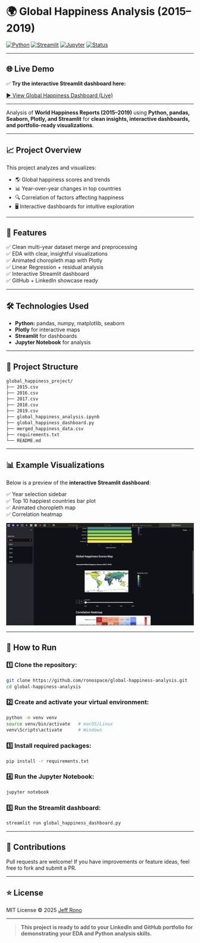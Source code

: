 # 🌍 Global Happiness Analysis (2015–2019)

[![Python](https://img.shields.io/badge/Python-3.10%2B-blue?logo=python)](https://www.python.org/)
[![Streamlit](https://img.shields.io/badge/Streamlit-1.0%2B-FF4B4B?logo=streamlit)](https://streamlit.io/)
[![Jupyter](https://img.shields.io/badge/Jupyter-Lab-orange?logo=jupyter)](https://jupyter.org/)
[![Status](https://img.shields.io/badge/Status-Complete-brightgreen)](https://github.com/ronospace/global-happiness-analysis)

---

## 🌐 Live Demo

✅ **Try the interactive Streamlit dashboard here:**

[▶️ View Global Happiness Dashboard (Live)](https://ronospace-global-happiness-an-global-happiness-dashboard-qcmfay.streamlit.app/)

---

Analysis of **World Happiness Reports (2015–2019)** using **Python, pandas, Seaborn, Plotly, and Streamlit** for **clean insights, interactive dashboards, and portfolio-ready visualizations**.

---

## 📈 Project Overview

This project analyzes and visualizes:
- 🌎 Global happiness scores and trends
- 📊 Year-over-year changes in top countries
- 🔍 Correlation of factors affecting happiness
- 🖥️ Interactive dashboards for intuitive exploration

---

## 🚀 Features

✅ Clean multi-year dataset merge and preprocessing  
✅ EDA with clear, insightful visualizations  
✅ Animated choropleth map with Plotly  
✅ Linear Regression + residual analysis  
✅ Interactive Streamlit dashboard  
✅ GitHub + LinkedIn showcase ready

---

## 🛠️ Technologies Used

- **Python:** pandas, numpy, matplotlib, seaborn
- **Plotly** for interactive maps
- **Streamlit** for dashboards
- **Jupyter Notebook** for analysis

---

## 📂 Project Structure

```
global_happiness_project/
├── 2015.csv
├── 2016.csv
├── 2017.csv
├── 2018.csv
├── 2019.csv
├── global_happiness_analysis.ipynb
├── global_happiness_dashboard.py
├── merged_happiness_data.csv
├── requirements.txt
└── README.md
```

---

## 📊 Example Visualizations

Below is a preview of the **interactive Streamlit dashboard**:

✅ Year selection sidebar  
✅ Top 10 happiest countries bar plot  
✅ Animated choropleth map  
✅ Correlation heatmap

![Streamlit Dashboard Screenshot](./Screenshot%202025-07-06%20at%2012.34.41.png)

---

## 🚀 How to Run

### 1️⃣ Clone the repository:
```bash
git clone https://github.com/ronospace/global-happiness-analysis.git
cd global-happiness-analysis
```

### 2️⃣ Create and activate your virtual environment:
```bash
python -m venv venv
source venv/bin/activate   # macOS/Linux
venv\Scripts\activate      # Windows
```

### 3️⃣ Install required packages:
```bash
pip install -r requirements.txt
```

### 4️⃣ Run the Jupyter Notebook:
```bash
jupyter notebook
```

### 5️⃣ Run the Streamlit dashboard:
```bash
streamlit run global_happiness_dashboard.py
```

---

## 🙌 Contributions

Pull requests are welcome! If you have improvements or feature ideas, feel free to fork and submit a PR.

---

## ⭐ License

MIT License © 2025 [Jeff Rono](https://github.com/ronospace)

---

> **This project is ready to add to your LinkedIn and GitHub portfolio for demonstrating your EDA and Python analysis skills.**
